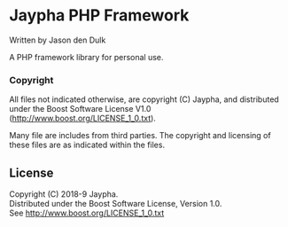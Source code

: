# Jaypha PHP Framework

Written by Jason den Dulk

A PHP framework library for personal use.

### Copyright

All files not indicated otherwise, are copyright (C) Jaypha, and distributed
under the Boost Software License V1.0 (http://www.boost.org/LICENSE_1_0.txt).

Many file are includes from third parties. The copyright and licensing of these
files are as indicated within the files.

## License

Copyright (C) 2018-9 Jaypha.  
Distributed under the Boost Software License, Version 1.0.  
See http://www.boost.org/LICENSE_1_0.txt


